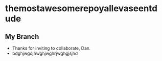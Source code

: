# themostawesomerepoyallevaseentdude

## My Branch

* Thanks for inviting to collaborate, Dan.
* bdghjwgdjhwghjwghrjwghgjsjhd

